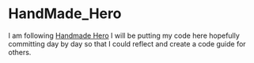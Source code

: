 # HandMade_Hero

I am following [Handmade Hero](https://guide.handmadehero.org/) I will be putting my code here hopefully committing day by day so that I could reflect and create a code guide for others.
